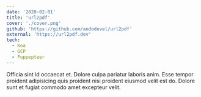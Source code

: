 ```yaml
---
date: '2020-02-01'
title: 'url2pdf'
cover: './cover.png'
github: 'https://github.com/andodevel/url2pdf'
external: 'https://url2pdf.dev'
tech:
  - Koa
  - GCP
  - Puppepteer
---
```


Officia sint id occaecat et. Dolore culpa pariatur laboris anim. Esse tempor proident adipisicing quis proident nisi proident eiusmod velit est do. Dolore sunt et fugiat commodo amet excepteur velit.
